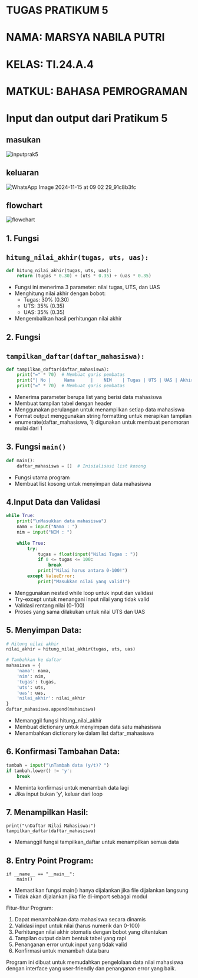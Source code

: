 # TUGAS PRATIKUM 5
# NAMA: MARSYA NABILA PUTRI
# KELAS: TI.24.A.4
# MATKUL: BAHASA PEMROGRAMAN
# Input dan output dari Pratikum 5

## masukan
![inputprak5](https://github.com/user-attachments/assets/b8f95592-bf25-4c66-8a32-ef9b3c652f49)

## keluaran 
![WhatsApp Image 2024-11-15 at 09 02 29_91c8b3fc](https://github.com/user-attachments/assets/ca025e4d-0680-4dbe-87a5-2714ca062c68)

## flowchart
![flowchart](https://github.com/user-attachments/assets/a5b2fd16-c6b0-4bf3-8299-8fb5edb0188a)
## 1. Fungsi
## `hitung_nilai_akhir(tugas, uts, uas):`

```python
def hitung_nilai_akhir(tugas, uts, uas):
    return (tugas * 0.30) + (uts * 0.35) + (uas * 0.35)
````


- Fungsi ini menerima 3 parameter:
  nilai tugas, UTS, dan UAS
- Menghitung nilai akhir dengan bobot:
  - Tugas: 30% (0.30)
  - UTS: 35% (0.35)
  - UAS: 35% (0.35)
- Mengembalikan hasil perhitungan nilai akhir

## 2. Fungsi
## `tampilkan_daftar(daftar_mahasiswa):`

```python
def tampilkan_daftar(daftar_mahasiswa):
    print("=" * 70)  # Membuat garis pembatas
    print("| No |     Nama      |    NIM    | Tugas | UTS | UAS | Akhir |")
    print("=" * 70)  # Membuat garis pembatas
````

- Menerima parameter berupa list yang berisi data mahasiswa
- Membuat tampilan tabel dengan header
- Menggunakan perulangan untuk menampilkan setiap data mahasiswa
- Format output menggunakan string formatting untuk merapikan tampilan
- enumerate(daftar_mahasiswa, 1) digunakan untuk membuat penomoran mulai dari 1

## 3. Fungsi `main()`
```python
def main():
    daftar_mahasiswa = []  # Inisialisasi list kosong
````
- Fungsi utama program
- Membuat list kosong untuk menyimpan data mahasiswa

## 4.Input Data dan Validasi
```python
while True:
    print("\nMasukkan data mahasiswa")
    nama = input("Nama : ")
    nim = input("NIM : ")
    
    while True:
        try:
            tugas = float(input("Nilai Tugas : "))
            if 0 <= tugas <= 100:
                break
            print("Nilai harus antara 0-100!")
        except ValueError:
            print("Masukkan nilai yang valid!")
````

- Menggunakan nested while loop untuk input dan validasi
- Try-except untuk menangani input nilai yang tidak valid
- Validasi rentang nilai (0-100)
- Proses yang sama dilakukan untuk nilai UTS dan UAS

## 5. Menyimpan Data:
```python
# Hitung nilai akhir
nilai_akhir = hitung_nilai_akhir(tugas, uts, uas)

# Tambahkan ke daftar
mahasiswa = {
    'nama': nama,
    'nim': nim,
    'tugas': tugas,
    'uts': uts,
    'uas': uas,
    'nilai_akhir': nilai_akhir
}
daftar_mahasiswa.append(mahasiswa)
````

- Memanggil fungsi hitung_nilai_akhir
- Membuat dictionary untuk menyimpan data satu mahasiswa
- Menambahkan dictionary ke dalam list daftar_mahasiswa

## 6. Konfirmasi Tambahan Data:
```python
tambah = input("\nTambah data (y/t)? ")
if tambah.lower() != 'y':
    break
````

- Meminta konfirmasi untuk menambah data lagi
- Jika input bukan 'y', keluar dari loop

## 7. Menampilkan Hasil:
```pythom
print("\nDaftar Nilai Mahasiswa:")
tampilkan_daftar(daftar_mahasiswa)
````

- Memanggil fungsi tampilkan_daftar untuk menampilkan semua data

## 8. Entry Point Program:
```pyton
if __name__ == "__main__":
    main()
````

- Memastikan fungsi main() hanya dijalankan jika file dijalankan langsung
- Tidak akan dijalankan jika file di-import sebagai modul

Fitur-fitur Program:

  1. Dapat menambahkan data mahasiswa secara dinamis
  2. Validasi input untuk nilai (harus numerik dan 0-100)
  3. Perhitungan nilai akhir otomatis dengan bobot yang ditentukan
  4. Tampilan output dalam bentuk tabel yang rapi
  5. Penanganan error untuk input yang tidak valid
  6. Konfirmasi untuk menambah data baru

Program ini dibuat untuk memudahkan pengelolaan data nilai mahasiswa dengan interface yang user-friendly dan penanganan error yang baik.









